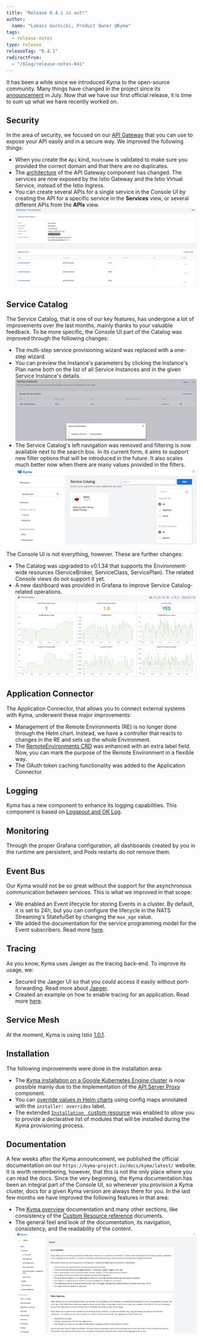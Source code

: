 ```yaml
---
title: "Release 0.4.1 is out!"
author:
  name: "Lukasz Gornicki, Product Owner @Kyma"
tags:
  - release-notes
type: release
releaseTag: "0.4.1"
redirectFrom:
  - "/blog/release-notes-041"
---
```


It has been a while since we introduced Kyma to the open-source community. Many things have changed in the project since its [announcement](/blog/introducing-project-kyma) in July.
Now that we have our first official release, it is time to sum up what we have recently worked on.

<!-- overview -->

## Security

In the area of security, we focused on our [API Gateway](/docs/components/api-gateway) that you can use to expose your API easily and in a secure way. We improved the following things:
* When you create the `Api` kind, `hostname` is validated to make sure you provided the correct domain and that there are no duplicates.
* The [architecture](/docs/components/api-gateway#architecture-architecture) of the API Gateway component has changed. The services are now exposed by the Istio Gateway and the Istio Virtual Service, instead of the Istio Ingress.
* You can create several APIs for a single service in the Console UI by creating the API for a specific service in the **Services** view, or several different APIs from the **APIs** view.
![](./multi-api.png)


## Service Catalog

The Service Catalog, that is one of our key features, has undergone a lot of improvements over the last months, mainly thanks to your valuable feedback. To be more specific, the Console UI part of the Catalog was improved through the following changes:
- The multi-step service provisioning wizard was replaced with a one-step wizard.
- You can preview the Instance's parameters by clicking the Instance's Plan name both on the list of all Service Instances and in the given Service Instance's details.
![](./instance_params.png)
- The Service Catalog's left navigation was removed and filtering is now available next to the search box. In its current form, it aims to support new filter options that will be introduced in the future. It also scales much better now when there are many values provided in the filters.
![](./filter.png)

The Console UI is not everything, however. These are further changes:
- The Catalog was upgraded to v0.1.34 that supports the Environment-wide resources (ServiceBroker, ServiceClass, ServicePlan). The related Console views do not support it yet.
- A new dashboard was provided in Grafana to improve Service Catalog-related operations.
![](./sc_grafana_dashboard.png)

## Application Connector

The Application Connector, that allows you to connect external systems with Kyma, underwent these major improvements:
- Management of the Remote Environments (RE) is no longer done through the Helm chart. Instead, we have a controller that reacts to changes in the RE and sets up the whole Environment.
- The [RemoteEnvironments CRD](/docs/components/application-connector#custom-resource-remoteenvironment) was enhanced with an extra label field. Now, you can mark the purpose of the Remote Environment in a flexible way.
- The OAuth token caching functionality was added to the Application Connector.

## Logging

Kyma has a new component to enhance its logging capabilities. This component is based on [Logspout and OK Log](/docs/components/logging).

## Monitoring

Through the proper Grafana configuration, all dashboards created by you in the runtime are persistent, and Pods restarts do not remove them.

## Event Bus

Our Kyma would not be so great without the support for the asynchronous communication between services. This is what we improved in that scope:
- We enabled an Event lifecycle for storing Events in a cluster. By default, it is set to 24h, but you can configure the lifecycle in the NATS Streaming's StatefulSet by changing the `max_age` value.
- We added the documentation for the service programming model for the Event subscribers. Read more [here](/docs/components/event-bus#details-service-programming-model).

## Tracing

As you know, Kyma uses Jaeger as the tracing back-end. To improve its usage, we:
- Secured the Jaeger UI so that you could access it easily without port-forwarding. Read more about [Jaeger](/docs/components/tracing#overview-overview).
- Created an example on how to enable tracing for an application. Read more [here](https://github.com/kyma-project/examples/tree/main/tracing).

## Service Mesh

At the moment, Kyma is using Istio [1.0.1](https://istio.io/about/notes/1.0.1/).

## Installation

The following improvements were done in the installation area:
- The [Kyma installation on a Google Kubernetes Engine cluster](https://github.com/kyma-project/kyma/blob/0.5-rc/docs/kyma/docs/032-inst-gke-installation.md) is now possible mainly due to the implementation of the [API Server Proxy](https://github.com/kyma-project/kyma/tree/0.4.1/components/apiserver-proxy) component.
- You can [override values in Helm charts](https://github.com/kyma-project/kyma/blob/0.5-rc/docs/kyma/docs/044-gs-installation-overrides.md) using config maps annotated with the `installer: overrides` label.
- The extended [`Installation ` custom resource](/docs/root/kyma#custom-resource-installation) was enabled to allow you to provide a declarative list of modules that will be installed during the Kyma provisioning process.

## Documentation

A few weeks after the Kyma announcement, we published the official documentation on our `https://kyma-project.io/docs/kyma/latest/` website. It is worth remembering, however, that this is not the only place where you can read the docs. Since the very beginning, the Kyma documentation has been an integral part of the Console UI, so whenever you provision a Kyma cluster, docs for a given Kyma version are always there for you. In the last few months we have improved the following features in that area:
- The [Kyma overview](/docs/root/kyma#overview-overview) documentation and many other sections, like consistency of the [Custom Resource reference](/docs/components/service-catalog#custom-resource-custom-resource) documents.
- The general feel and look of the documentation, its navigation, consistency, and the readability of the content.
![](./docs-ui.png)
